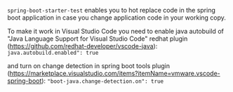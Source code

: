 `spring-boot-starter-test` enables you to hot replace code in the spring boot application in case you change application code in your working copy. 

To make it work in Visual Studio Code you need to enable java autobuild of "Java Language Support for Visual Studio Code" redhat plugin (https://github.com/redhat-developer/vscode-java): `java.autobuild.enabled": true`

and turn on change detection in spring boot tools plugin (https://marketplace.visualstudio.com/items?itemName=vmware.vscode-spring-boot): `"boot-java.change-detection.on": true`